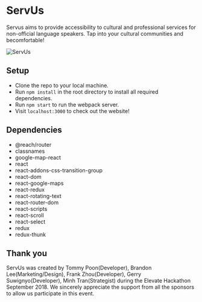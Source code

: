 # ServUs

Servus aims to provide accessibility to cultural and professional services for non-official language speakers. Tap into your cultural communities and becomfortable!

![ServUs](https://raw.githubusercontent.com/teeaaspoon/servus/master/src/assets/servus.gif)

## Setup

- Clone the repo to your local machine.
- Run `npm install` in the root directory to install all required dependencies. 
- Run `npm start` to run the webpack server. 
- Visit `localhost:3000` to check out the website!

## Dependencies

- @reach/router
- classnames
- google-map-react
- react
- react-addons-css-transition-group
- react-dom
- react-google-maps
- react-redux
- react-rotating-text
- react-router-dom
- react-scripts
- react-scroll
- react-select
- redux
- redux-thunk

## Thank you
ServUs was created by Tommy Poon(Developer), Brandon Lee(Marketing/Design), Frank Zhou(Developer), Gerry Suwignyo(Developer), Minh Tran(Strategist) during the Elevate Hackathon September 2018. We sincerely appreciate the support from all the sponsors to allow us participate in this event.
